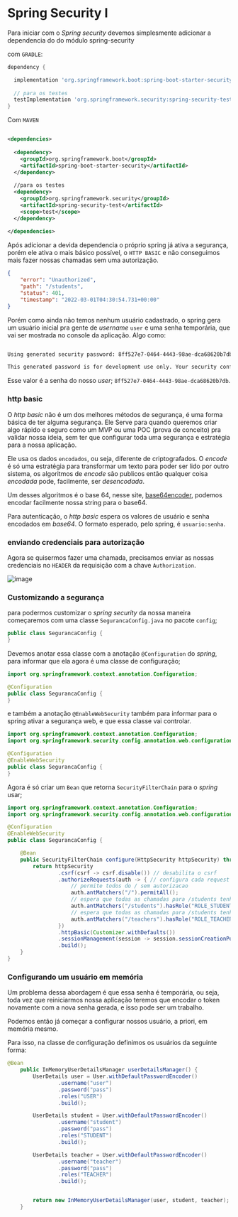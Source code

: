# Spring Security I


Para iniciar com o _Spring security_ devemos simplesmente adicionar a dependencia do do módulo spring-security

com `GRADLE`:

```groovy
dependency {

  implementation 'org.springframework.boot:spring-boot-starter-security'
  
  // para os testes
  testImplementation 'org.springframework.security:spring-security-test'
}
```


Com `MAVEN`

```xml

<dependencies>
  
  <dependency>
    <groupId>org.springframework.boot</groupId>
    <artifactId>spring-boot-starter-security</artifactId>
  </dependency>
  
  //para os testes
  <dependency>
    <groupId>org.springframework.security</groupId>
    <artifactId>spring-security-test</artifactId>
    <scope>test</scope>
  </dependency>
  
</dependencies>

```



Após adicionar a devida dependencia o próprio spring já ativa a segurança, porém ele ativa o mais básico possível, o `HTTP BASIC` e não conseguimos mais fazer nossas chamadas sem uma autorização.

```json
{
    "error": "Unauthorized",
    "path": "/students",
    "status": 401,
    "timestamp": "2022-03-01T04:30:54.731+00:00"
}

```

Porém como ainda não temos nenhum usuário cadastrado, o spring gera um usuário inicial pra gente de _username_ `user` e uma senha temporária, que vai ser mostrada no console da aplicação. Algo como:

```sh

Using generated security password: 8ff527e7-0464-4443-98ae-dca68620b7db

This generated password is for development use only. Your security configuration must be updated before running your application in production.

```

Esse valor é a senha do nosso _user_; `8ff527e7-0464-4443-98ae-dca68620b7db`.

### http basic

O _http basic_ não é um dos melhores métodos de segurança, é uma forma básica de ter alguma segurança. Ele Serve para quando queremos criar algo rápido e seguro como um MVP ou uma POC (prova de conceito) pra validar nossa ideia, sem ter que configurar toda uma segurança e estratégia para a nossa aplicação.

Ele usa os dados `encodados`, ou seja, diferente de criptografados. O _encode_ é só uma estratégia para transformar um texto para poder ser lido por outro sistema, os algoritmos de _encode_ são publicos então qualquer coisa _encodada_ pode, facilmente, ser _desencodada_.

Um desses algoritmos é o base 64, nesse site, [base64encoder](https://www.base64encode.org/), podemos encodar facilmente nossa string para o base64.

Para autenticação, o _http basic_ espera os valores de usuário e senha encodados em _base64_. O formato esperado, pelo spring, é `usuario:senha`.

### enviando credenciais para autorização

Agora se quisermos fazer uma chamada, precisamos enviar as nossas credenciais no `HEADER` da requisição com a chave `Authorization`.

![image](https://user-images.githubusercontent.com/21045123/199312096-c7a0583c-f93e-43bb-9cb8-14c9e17d4e24.png)


### Customizando a segurança

para podermos customizar o _spring security_ da nossa maneira começaremos com uma classe `SegurancaConfig.java` no pacote `config`;

```java
public class SegurancaConfig {
}
```

Devemos anotar essa classe com a anotação `@Configuration` do _spring_, para informar que ela agora é uma classe de configuração;

```java
import org.springframework.context.annotation.Configuration;

@Configuration
public class SegurancaConfig {
}
```

e também a anotação `@EnableWebSecurity` também para informar para o spring ativar a segurança web, e que essa classe vai controlar.

```java
import org.springframework.context.annotation.Configuration;
import org.springframework.security.config.annotation.web.configuration.EnableWebSecurity;

@Configuration
@EnableWebSecurity
public class SegurancaConfig {
}
```

Agora é só criar um `Bean` que retorna `SecurityFilterChain` para o _spring_ usar;

```java
import org.springframework.context.annotation.Configuration;
import org.springframework.security.config.annotation.web.configuration.EnableWebSecurity;

@Configuration
@EnableWebSecurity
public class SegurancaConfig {

    @Bean
    public SecurityFilterChain configure(HttpSecurity httpSecurity) throws Exception {
        return httpSecurity
                .csrf(csrf -> csrf.disable()) // desabilita o csrf
                .authorizeRequests(auth -> { // configura cada request
                    // permite todos do / sem autorizacao
                    auth.antMatchers("/").permitAll();
                    // espera que todas as chamadas para /students tenham tenham a seja autorizado e tenha a role STUDENT
                    auth.antMatchers("/students").hasRole("ROLE_STUDENT");
                    // espera que todas as chamadas para /students tenham tenham a seja autorizado e tenha a role TEACHER
                    auth.antMatchers("/teachers").hasRole("ROLE_TEACHER");
                })
                .httpBasic(Customizer.withDefaults())
                .sessionManagement(session -> session.sessionCreationPolicy(SessionCreationPolicy.STATELESS))
                .build();
    }
}
```


### Configurando um usuário em memória

Um problema dessa abordagem é que essa senha é temporária, ou seja, toda vez que reiniciarmos nossa aplicação teremos que encodar o token novamente com a nova senha gerada, e isso pode ser um trabalho.

Podemos então já começar a configurar nossos usuário, a priori, em memória mesmo.

Para isso, na classe de configuração definimos os usuários da seguinte forma:

```java
@Bean
    public InMemoryUserDetailsManager userDetailsManager() {
        UserDetails user = User.withDefaultPasswordEncoder()
                .username("user")
                .password("pass")
                .roles("USER")
                .build();

        UserDetails student = User.withDefaultPasswordEncoder()
                .username("student")
                .password("pass")
                .roles("STUDENT")
                .build();

        UserDetails teacher = User.withDefaultPasswordEncoder()
                .username("teacher")
                .password("pass")
                .roles("TEACHER")
                .build();


        return new InMemoryUserDetailsManager(user, student, teacher);
    }
```
